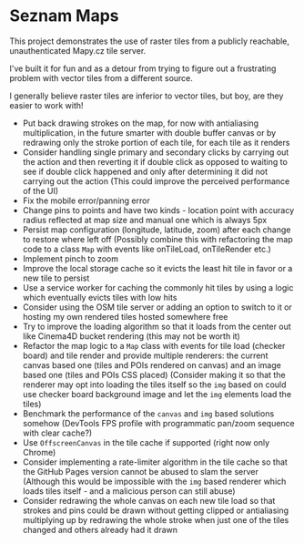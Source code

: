 # Seznam Maps

This project demonstrates the use of raster tiles from a publicly reachable, unauthenticated Mapy.cz tile server.

I've built it for fun and as a detour from trying to figure out a frustrating problem with vector tiles from a different source.

I generally believe raster tiles are inferior to vector tiles, but boy, are they easier to work with!

- Put back drawing strokes on the map, for now with antialiasing multiplication, in the future smarter with double buffer
  canvas or by redrawing only the stroke portion of each tile, for each tile as it renders
- Consider handling single primary and secondary clicks by carrying out the action and then reverting it if double click
  as opposed to waiting to see if double click happened and only after determining it did not carrying out the action
  (This could improve the perceived performance of the UI)
- Fix the mobile error/panning error
- Change pins to points and have two kinds - location point with accuracy radius reflected at map size and manual one which is always 5px
- Persist map configuration (longitude, latitude, zoom) after each change to restore where left off
  (Possibly combine this with refactoring the map code to a class `Map` with events like onTileLoad, onTileRender etc.)
- Implement pinch to zoom
- Improve the local storage cache so it evicts the least hit tile in favor or a new tile to persist
- Use a service worker for caching the commonly hit tiles by using a logic which eventually evicts tiles with low hits
- Consider using the OSM tile server or adding an option to switch to it or hosting my own rendered tiles hosted somewhere free
- Try to improve the loading algorithm so that it loads from the center out like Cinema4D bucket rendering (this may not be worth it)
- Refactor the map logic to a `Map` class with events for tile load (checker board) and tile render and provide multiple renderers:
  the current canvas based one (tiles and POIs rendered on canvas)
  and an image based one (tiles and POIs CSS placed)
  (Consider making it so that the renderer may opt into loading the tiles itself so the `img` based on could use checker board background
  image and let the `img` elements load the tiles)
- Benchmark the performance of the `canvas` and `img` based solutions somehow
  (DevTools FPS profile with programmatic pan/zoom sequence with clear cache?)
- Use `OffscreenCanvas` in the tile cache if supported (right now only Chrome)
- Consider implementing a rate-limiter algorithm in the tile cache so that the GitHub Pages version cannot be abused to slam the server
  (Although this would be impossible with the `img` based renderer which loads tiles itself - and a malicious person can still abuse)
- Consider redrawing the whole canvas on each new tile load so that strokes and pins could be drawn without getting clipped
  or antialiasing multiplying up by redrawing the whole stroke when just one of the tiles changed and others already had it drawn
